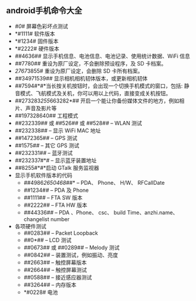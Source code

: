 ## android手机命令大全
* *#0*# 屏幕色彩坏点测试
* *#1111# 软件版本
* *#1234# 固件版本
* *#2222# 硬件版本
* *#*#4636#*#* 显示手机信息、电池信息、电池记录、使用统计数据、WiFi 信息
* *#*#7780#*#* 重设为原厂设定，不会删除预设程序，及 SD 卡档案。
* *2767*3855# 重设为原厂设定，会删除 SD 卡所有档案。
* *#*#34971539#*#* 显示相机相机韧体版本，或更新相机韧体
* *#*#7594#*#*当长按关机按钮时，会出现一个切换手机模式的窗口，包括: 静音模式、飞航模式及关机，你可以用以上代码，直接变成关机按钮。
* *#*#273283*255*663282*#*#* 开启一个能让你备份媒体文件的地方，例如相片、声音及影片等
* *#*#197328640#*#*   工程模式
* *#*#232339#*#* 或 *#*#526#*#* 或 *#*#528#*#* – WLAN 测试
* *#*#232338#*#* – 显示 WiFi MAC 地址
* *#*#1472365#*#* – GPS 测试
* *#*#1575#*#* – 其它 GPS 测试
* *#*#232331#*#* – 蓝牙测试
* *#*#232337#*# – 显示蓝牙装置地址
* *#*#8255#*#*启动 GTalk 服务监视器
* 显示手机软件版本的代码
    * *#*#4986*2650468#*#* – PDA、 Phone、 H/W、 RFCallDate
    * *#*#1234#*#* – PDA 及 Phone
    * *#*#1111#*#* – FTA SW 版本
    * *#*#2222#*#* – FTA HW 版本
    * *#*#44336#*#* – PDA 、Phone、 csc、 build Time、anzhi.name、 changelist number
* 各项硬件测试
    * *#*#0283#*#* – Packet Loopback
    * *#*#0*#*#* – LCD 测试
    * *#*#0673#*#* 或 *#*#0289#*#* – Melody 测试
    * *#*#0842#*#* – 装置测试，例如振动、亮度
    * *#*#2663#*#* – 触控屏幕版本
    * *#*#2664#*#* – 触控屏幕测试
    * *#*#0588#*#* – 接近感应器测试
    * *#*#3264#*#* – 内存版本
    * *#0228#  电池
